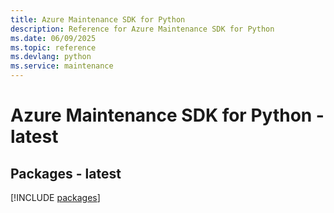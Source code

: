 ```yaml
---
title: Azure Maintenance SDK for Python
description: Reference for Azure Maintenance SDK for Python
ms.date: 06/09/2025
ms.topic: reference
ms.devlang: python
ms.service: maintenance
---
```

# Azure Maintenance SDK for Python - latest
## Packages - latest
[!INCLUDE [packages](maintenance-index.md)]